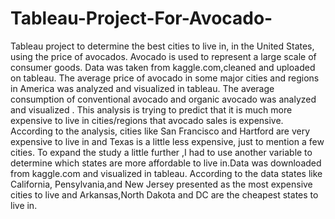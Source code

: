 # Tableau-Project-For-Avocado-
Tableau project to determine the best cities to live in, in the United States,  using the price of avocados. Avocado is used to represent a large scale of consumer goods. Data was taken from kaggle.com,cleaned and uploaded on tableau. The average price of avocado in some major cities and regions in America was analyzed and visualized in tableau. The average consumption of conventional avocado and organic avocado was analyzed and visualized . This analysis is trying to predict that it is much more expensive to live in cities/regions that avocado sales is expensive. According to the analysis, cities like San Francisco and Hartford are very expensive to live in and Texas is a little less expensive, just to mention a few cities. To expand the study a little further ,I had to use another variable to determine which states are more affordable to live in.Data was downloaded from kaggle.com and visualized in tableau. According to the data states like California, Pensylvania,and New Jersey presented as the most expensive cities to live and Arkansas,North Dakota and DC are the cheapest states to live in.
